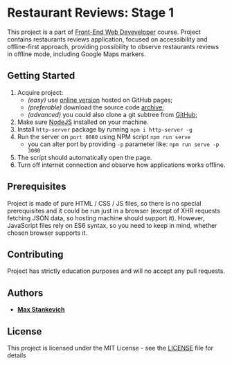 # Restaurant Reviews: Stage 1
This project is a part of [Front-End Web Deveveloper](https://www.udacity.com/course/front-end-web-developer-nanodegree--nd001) course.
Project contains restaurants reviews application, focused on accessibility and offline-first approach, providing possibility to observe restaurants reviews in offline mode, including Google Maps markers.

## Getting Started
1. Acquire project:
    - *(easy)* use [online version](https://gavar.github.io/google-front-end-web-developer/frontend-apps/14/index.html) hosted on GitHub pages;
    - *(preferable)* download the source code [archive](https://github.com/gavar/google-front-end-web-developer/releases/download/project%2Frestaurants-v1/restaurants-reviews-v1.zip);
    - *(advanced)* you could also clone a git subtree from [GitHub](https://github.com/gavar/google-front-end-web-developer/tree/develop/frontend-apps/14);
2. Make sure [NodeJS](https://nodejs.org) installed on your machine.
3. Install `http-server` package by running `npm i http-server -g`
4. Run the server on `port 8080` using NPM script `npm run serve`
    * you can alter port by providing `-p` parameter like: `npm run serve -p 3000`
5. The script should automatically open the page.
6. Turn off internet connection and observe how applications works offline.

## Prerequisites
Project is made of pure HTML / CSS / JS files, so there is no special prerequisites and it could be run just in a browser (except of XHR requests fetching JSON data, so hosting machine should support it).
However, JavaScript files rely on ES6 syntax, so you need to keep in mind, whether chosen browser supports it.

## Contributing
Project has strictly education purposes and will no accept any pull requests.

## Authors
* **[Max Stankevich](https://github.com/gavar)**

## License
This project is licensed under the MIT License - see the [LICENSE](LICENSE.md) file for details




